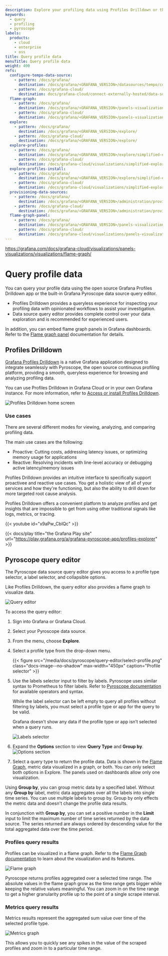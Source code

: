 ```yaml
---
description: Explore your profiling data using Profiles Drilldown or the Pyroscope query editor.
keywords:
  - query
  - profiling
  - pyroscope
labels:
  products:
    - cloud
    - enterprise
    - oss
title: Query profile data
menuTitle: Query profile data
weight: 400
refs:
  configure-tempo-data-source:
    - pattern: /docs/grafana/
      destination: /docs/grafana/<GRAFANA_VERSION>/datasources/tempo/configure-tempo-data-source/
    - pattern: /docs/grafana-cloud/
      destination: docs/grafana-cloud/connect-externally-hosted/data-sources/tempo/configure-tempo-data-source/
  flame-graph:
    - pattern: /docs/grafana/
      destination: /docs/grafana/<GRAFANA_VERSION>/panels-visualizations/visualizations/flame-graph/
    - pattern: /docs/grafana-cloud/
      destination: /docs/grafana/<GRAFANA_VERSION>/panels-visualizations/visualizations/flame-graph/
  explore:
    - pattern: /docs/grafana/
      destination: /docs/grafana/<GRAFANA_VERSION>/explore/
    - pattern: /docs/grafana-cloud/
      destination: /docs/grafana/<GRAFANA_VERSION>/explore/
  explore-profiles:
    - pattern: /docs/grafana/
      destination: /docs/grafana/<GRAFANA_VERSION>/explore/simplified-exploration/profiles/
    - pattern: /docs/grafana-cloud/
      destination: /docs/grafana-cloud/visualizations/simplified-exploration/profiles/
  explore-profiles-install:
    - pattern: /docs/grafana/
      destination: /docs/grafana/<GRAFANA_VERSION>/explore/simplified-exploration/profiles/access/
    - pattern: /docs/grafana-cloud/
      destination: /docs/grafana-cloud/visualizations/simplified-exploration/profiles/access/
  provisioning-data-sources:
    - pattern: /docs/grafana/
      destination: /docs/grafana/<GRAFANA_VERSION>/administration/provisioning/#datasources
    - pattern: /docs/grafana-cloud/
      destination: /docs/grafana/<GRAFANA_VERSION>/administration/provisioning/#datasources
  flame-graph-panel:
    - pattern: /docs/grafana/
      destination: /docs/grafana/<GRAFANA_VERSION>/panels-visualizations/visualizations/flame-graph/
    - pattern: /docs/grafana-cloud/
      destination: /docs/grafana-cloud/visualizations/panels-visualizations/visualizations/flame-graph/
---
```


https://grafana.com/docs/grafana-cloud/visualizations/panels-visualizations/visualizations/flame-graph/

# Query profile data

You can query your profile data using the open source Grafana Profiles Drilldown app or the built-in Grafana Pyroscope data source query editor.

- Profiles Drilldown provides a queryless experience for inspecting your profiling data with opinionated workflows to assist your investigation.
- Data source query editor provides complete control over your data exploration and is recommended for experienced users.

In addition, you can embed flame graph panels in Grafana dashboards.
Refer to the [Flame graph panel](ref:flame-graph-panel) documentation for details.

## Profiles Drilldown

[Grafana Profiles Drilldown](ref:explore-profiles) is a native Grafana application designed to integrate seamlessly with Pyroscope, the open source continuous profiling platform, providing a smooth, queryless experience for browsing and analyzing profiling data.

You can use Profiles Drilldown in Grafana Cloud or in your own Grafana instance.
For more information, refer to [Access or install Profiles Drilldown](ref:explore-profiles-install).

![Profiles Drilldown home screen](/media/docs/explore-profiles/explore-profiles-homescreen-v0.1.17.png)

### Use cases

There are several different modes for viewing, analyzing, and comparing profiling data.

The main use cases are the following:

- Proactive: Cutting costs, addressing latency issues, or optimizing memory usage for applications
- Reactive: Resolving incidents with line-level accuracy or debugging active latency/memory issues

Profiles Drilldown provides an intuitive interface to specifically support proactivee and reactive use cases.
You get a holistic view of all of your services and how they're functioning, but also the ability to drill down for more targeted root cause analysis.

Profiles Drilldown offers a convenient platform to analyze profiles and get insights that are impossible to get from using other traditional signals like logs, metrics, or tracing.

{{< youtube id="x9aPw_CbIQc" >}}

{{< docs/play title="the Grafana Play site" url="https://play.grafana.org/a/grafana-pyroscope-app/profiles-explorer" >}}

## Pyroscope query editor

The Pyroscope data source query editor gives you access to a profile type selector, a label selector, and collapsible options.

Like Profiles Drilldown, the query editor also provides a flame graph to visualize data.

![Query editor](/media/docs/pyroscope/query-editor/query-editor.png 'Query editor')

To access the query editor:

1. Sign into Grafana or Grafana Cloud.
1. Select your Pyroscope data source.
1. From the menu, choose **Explore**.

1. Select a profile type from the drop-down menu.

   {{< figure src="/media/docs/pyroscope/query-editor/select-profile.png" class="docs-image--no-shadow" max-width="450px" caption="Profile selector" >}}

1. Use the labels selector input to filter by labels. Pyroscope uses similar syntax to Prometheus to filter labels.
   Refer to [Pyroscope documentation](https://grafana.com/docs/pyroscope/<PYROSCOPE_VERSION>/) for available operators and syntax.

   While the label selector can be left empty to query all profiles without filtering by labels, you must select a profile type or app for the query to be valid.

   Grafana doesn't show any data if the profile type or app isn’t selected when a query runs.

   ![Labels selector](/media/docs/pyroscope/query-editor/labels-selector.png 'Labels selector')

1. Expand the **Options** section to view **Query Type** and **Group by**.
   ![Options section](/media/docs/pyroscope/query-editor/options-section.png 'Options section')

1. Select a query type to return the profile data. Data is shown in the [Flame Graph](ref:flame-graph), metric data visualized in a graph, or both. You can only select both options in Explore. The panels used on dashboards allow only one visualization.

Using **Group by**, you can group metric data by a specified label.
Without any **Group by** label, metric data aggregates over all the labels into single time series.
You can use multiple labels to group by. Group by only effects the metric data and doesn't change the profile data results.

In conjunction with **Group by**, you can set a positive number in the **Limit** input to limit the maximum number of time series returned by the data source. The series returned are always ordered by descending value for the total aggregated data over the time period.

### Profiles query results

Profiles can be visualized in a flame graph.
Refer to the [Flame Graph documentation](ref:flame-graph) to learn about the visualization and its features.

![Flame graph](/media/docs/pyroscope/query-editor/flame-graph.png 'Flame graph')

Pyroscope returns profiles aggregated over a selected time range.
The absolute values in the flame graph grow as the time range gets bigger while keeping the relative values meaningful.
You can zoom in on the time range to get a higher granularity profile up to the point of a single scrape interval.

### Metrics query results

Metrics results represent the aggregated sum value over time of the selected profile type.

![Metrics graph](/media/docs/pyroscope/query-editor/metric-graph.png 'Metrics graph')

This allows you to quickly see any spikes in the value of the scraped profiles and zoom in to a particular time range.

